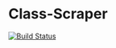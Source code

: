 # Class-Scraper

[![Build Status](https://travis-ci.com/robert-vo/Class-Scraper.svg?token=MDyyKNy4sp8cUiysL5c6&branch=master)](https://travis-ci.com/robert-vo/Class-Scraper)
